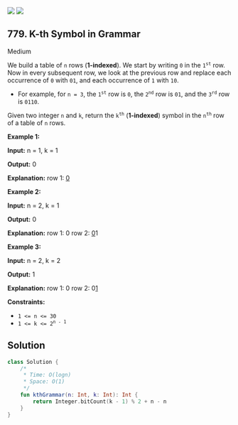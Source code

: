 [![](https://img.shields.io/github/stars/javadev/LeetCode-in-Kotlin?label=Stars&style=flat-square)](https://github.com/javadev/LeetCode-in-Kotlin)
[![](https://img.shields.io/github/forks/javadev/LeetCode-in-Kotlin?label=Fork%20me%20on%20GitHub%20&style=flat-square)](https://github.com/javadev/LeetCode-in-Kotlin/fork)

## 779\. K-th Symbol in Grammar

Medium

We build a table of `n` rows (**1-indexed**). We start by writing `0` in the <code>1<sup>st</sup></code> row. Now in every subsequent row, we look at the previous row and replace each occurrence of `0` with `01`, and each occurrence of `1` with `10`.

*   For example, for `n = 3`, the <code>1<sup>st</sup></code> row is `0`, the <code>2<sup>nd</sup></code> row is `01`, and the <code>3<sup>rd</sup></code> row is `0110`.

Given two integer `n` and `k`, return the <code>k<sup>th</sup></code> (**1-indexed**) symbol in the <code>n<sup>th</sup></code> row of a table of `n` rows.

**Example 1:**

**Input:** n = 1, k = 1

**Output:** 0

**Explanation:** row 1: <ins>0</ins>

**Example 2:**

**Input:** n = 2, k = 1

**Output:** 0

**Explanation:** row 1: 0 row 2: <ins>0</ins>1

**Example 3:**

**Input:** n = 2, k = 2

**Output:** 1

**Explanation:** row 1: 0 row 2: 0<ins>1</ins>

**Constraints:**

*   `1 <= n <= 30`
*   <code>1 <= k <= 2<sup>n - 1</sup></code>

## Solution

```kotlin
class Solution {
    /*
     * Time: O(logn)
     * Space: O(1)
     */
    fun kthGrammar(n: Int, k: Int): Int {
        return Integer.bitCount(k - 1) % 2 + n - n
    }
}
```